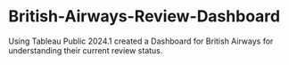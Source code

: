 # British-Airways-Review-Dashboard
Using Tableau Public 2024.1 created a Dashboard for British Airways for understanding their current review status.
